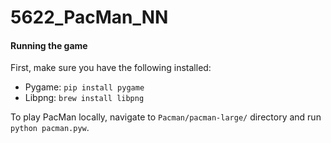 # 5622_PacMan_NN

#### Running the game

First, make sure you have the following installed:
* Pygame: `pip install pygame` 
* Libpng: `brew install libpng`

To play PacMan locally, navigate to `Pacman/pacman-large/` directory and run `python pacman.pyw`. 
